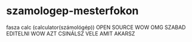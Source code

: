 # szamologep-mesterfokon
fasza calc (calculator(számológép))
OPEN SOURCE WOW OMG SZABAD EDITELNI WOW AZT CSINÁLSZ VELE AMIT AKARSZ
